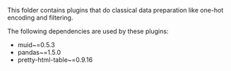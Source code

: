 This folder contains plugins that do classical data preparation like one-hot encoding and filtering.

The following dependencies are used by these plugins:
- muid~=0.5.3
- pandas~=1.5.0
- pretty-html-table~=0.9.16

